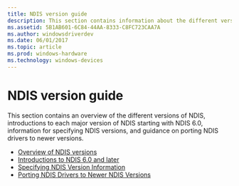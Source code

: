 ```yaml
---
title: NDIS version guide
description: This section contains information about the different versions of NDIS and how to port drivers from older versions of NDIS to newer versions
ms.assetid: 5B1AB601-6C84-44AA-8333-C8FC723CAA7A
ms.author: windowsdriverdev
ms.date: 06/01/2017
ms.topic: article
ms.prod: windows-hardware
ms.technology: windows-devices
---
```


# NDIS version guide

This section contains an overview of the different versions of NDIS, introductions to each major version of NDIS starting with NDIS 6.0, information for specifying NDIS versions, and guidance on porting NDIS drivers to newer versions.

- [Overview of NDIS versions](overview-of-ndis-versions.md)
- [Introductions to NDIS 6.0 and later](introductions-to-ndis-6-0-and-later.md)
- [Specifying NDIS Version Information](specifying-ndis-version-information.md)
- [Porting NDIS Drivers to Newer NDIS Versions](porting-ndis-drivers-to-newer-ndis-versions.md)

